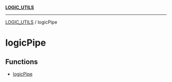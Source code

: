 [**LOGIC_UTILS**](../README.md)

***

[LOGIC_UTILS](../README.md) / logicPipe

# logicPipe

## Functions

- [logicPipe](functions/logicPipe.md)
